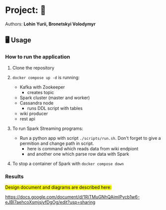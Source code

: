 
# Project: 🤖 

Authors: **Lohin Yurii, Bronetskyi Volodymyr**


## 🖥 Usage

### How to run the application

1. Clone the repository
1. `docker compose up -d` is running:
    - Kafka with Zookeeper
        + creates topic
    - Spark cluster (master and worker)
    - Cassandra node
        + runs DDL script with tables
    - wiki producer
    - rest api

1. To run Spark Streaming programs:
    - Run a python app with script `./scripts/run.sh`. Don't forget to give a permition and change path in script. 
        - here is command which reads data from wiki endpiont
        - and another one which parse row data with Spark
1. To stop a container of Spark with `docker compose down`


### Results

<mark>Design document and diagrams are described here:

https://docs.google.com/document/d/1RiTMuGNhQAimIPycb1w6-eJBI7aehcoXsmjsjyfDgOg/edit?usp=sharing
